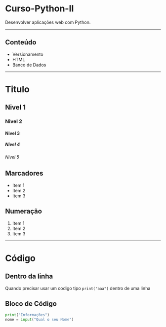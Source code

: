 # Curso-Python-II
 Desenvolver aplicações web com Python.

 ---

 ## Conteúdo

 - Versionamento
 - HTML
 - Banco de Dados

 ***

 # Titulo
 ## Nivel 1
 ### Nivel 2
 #### Nivel 3
 ##### Nivel 4
 ###### Nivel 5
 
 ## Marcadores
 - Item 1
 - Item 2
 - Item 3

 ## Numeração
 1. Item 1
 2. Item 2
 3. Item 3

 ---
 # Código
 ## Dentro da linha
 Quando precisar usar um codigo tipo `print("aaa")` dentro de uma linha

 ## Bloco de Código
 ```Python
 print("Informações")
 nome = input("Qual o seu Nome")
 ```




